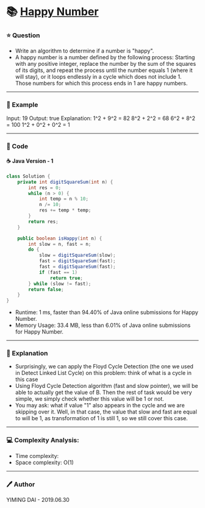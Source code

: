 # :books: [Happy Number](https://leetcode.com/problems/happy-number/)

### :star: Question

- Write an algorithm to determine if a number is "happy".
- A happy number is a number defined by the following process: Starting with any positive integer, replace the number by the sum of the squares of its digits, and repeat the process until the number equals 1 (where it will stay), or it loops endlessly in a cycle which does not include 1. Those numbers for which this process ends in 1 are happy numbers.

--- 

### :car: Example

Input: 19
Output: true
Explanation: 
1^2 + 9^2 = 82
8^2 + 2^2 = 68
6^2 + 8^2 = 100
1^2 + 0^2 + 0^2 = 1

---

### :hammer: Code

#### :coffee: Java Version - 1

```java
class Solution {
    private int digitSquareSum(int n) {
        int res = 0;
        while (n > 0) {
            int temp = n % 10;
            n /= 10;
            res += temp * temp;
        }
        return res;
    }

    public boolean isHappy(int n) {
        int slow = n, fast = n;
        do {
            slow = digitSquareSum(slow);
            fast = digitSquareSum(fast);
            fast = digitSquareSum(fast);
            if (fast == 1)
                return true;
        } while (slow != fast);
        return false;
    }
}
```

- Runtime: 1 ms, faster than 94.40% of Java online submissions for Happy Number.
- Memory Usage: 33.4 MB, less than 6.01% of Java online submissions for Happy Number.

---

### :pencil: Explanation

- Surprisingly, we can apply the Floyd Cycle Detection (the one we used in Detect Linked List Cycle) on this problem: think of what is a cycle in this case
- Using Floyd Cycle Detection algorithm (fast and slow pointer), we will be able to actually get the value of B. Then the rest of task would be very simple, we simply check whether this value will be 1 or not.
- You may ask: what if value "1" also appears in the cycle and we are skipping over it. Well, in that case, the value that slow and fast are equal to will be 1, as transformation of 1 is still 1, so we still cover this case.

---

### :computer: Complexity Analysis:

- Time complexity: 
- Space complexity: O(1)

---

### :pen: Author

YIMING DAI - 2019.06.30
